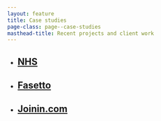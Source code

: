 ```yaml
---
layout: feature
title: Case studies
page-class: page--case-studies
masthead-title: Recent projects and client work
---
```


<ul class="feature-list">
    <li class="feature-list__item">
        <a href="nhs/" class="feature-list__link" style="background-color: #0072c6;">
            <h2 class="feature-list__title">NHS</h2>
        </a>
    </li>
    <li class="feature-list__item">
        <a href="fasetto/" class="feature-list__link" style="background-color: #f2774a;">
            <h2 class="feature-list__title">Fasetto</h2>
        </a>
    </li>
    <li class="feature-list__item">
        <a href="joinin-com/" class="feature-list__link" style="background-color: #3fd5af;">
            <h2 class="feature-list__title">Joinin.com</h2>
        </a>
    </li>
</ul>
